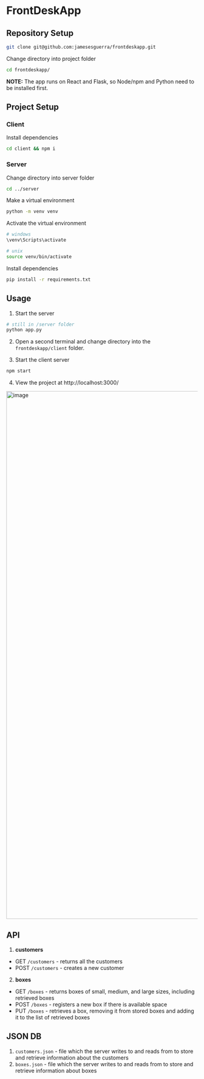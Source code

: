 # FrontDeskApp

## Repository Setup
```sh
git clone git@github.com:jamesesguerra/frontdeskapp.git
```

Change directory into project folder
```sh
cd frontdeskapp/
```

**NOTE:** The app runs on React and Flask, so Node/npm and Python need to be installed first.


## Project Setup
### Client 
Install dependencies
```sh
cd client && npm i
```

### Server 
Change directory into server folder
```sh
cd ../server
```

Make a virtual environment
```sh
python -m venv venv
```

Activate the virtual environment
```sh
# windows
\venv\Scripts\activate

# unix
source venv/bin/activate
```

Install dependencies
```sh
pip install -r requirements.txt
```

## Usage
1. Start the server
```sh
# still in /server folder 
python app.py
```

2. Open a second terminal and change directory into the `frontdeskapp/client` folder.

3. Start the client server
```sh
npm start
```

4. View the project at http://localhost:3000/
<img width="1387" alt="image" src="https://github.com/jamesesguerra/frontdeskapp/assets/68677613/542190be-1a39-4889-a64b-b5bbff26ffa1">


## API
1. **customers**
- GET `/customers` - returns all the customers
- POST `/customers` - creates a new customer

2. **boxes**
- GET `/boxes` - returns boxes of small, medium, and large sizes, including retrieved boxes
- POST `/boxes` - registers a new box if there is available space
- PUT `/boxes` - retrieves a box, removing it from stored boxes and adding it to the list of retrieved boxes


## JSON DB
1. `customers.json` - file which the server writes to and reads from to store and retrieve information about the customers
2. `boxes.json` - file which the server writes to and reads from to store and retrieve information about boxes
